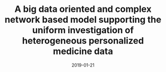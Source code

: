 ---
title: 'A big data oriented and complex network based model supporting the uniform investigation of heterogeneous personalized medicine data'
collection: publications
permalink: /publication/2019-01-21-Proceedings - 2018 IEEE International Conference on Bioinformatics and Biomedicine, BIBM 2018.md
excerpt: 'P.L. Giudice, D.  Ursino, L.  Virgili'
date: 2019-01-21
venue: 'Proceedings - 2018 IEEE International Conference on Bioinformatics and Biomedicine, BIBM 2018'
link: 'https://doi.org/10.1109/BIBM.2018.8621077'
location: 'Polytechnic University of Marche, University Institute of Architecture of Reggio Calabria'
---